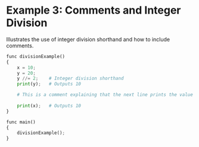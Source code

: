 # Example 3: Comments and Integer Division

Illustrates the use of integer division shorthand and how to include comments.

```python
func divisionExample()
{
    x = 10;
    y = 20;
    y //= 2;    # Integer division shorthand
    print(y);   # Outputs 10

    # This is a comment explaining that the next line prints the value of x
    
    print(x);   # Outputs 10
}

func main()
{
    divisionExample();
}
```